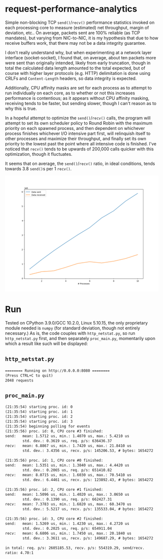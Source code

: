 # request-performance-analytics

Simple non-blocking TCP `send()`/`recv()` performance statistics invoked on each processing core to measure (estimated) net throughput, margin of deviation, etc.. On average, packets sent are 100% reliable (as TCP mandates), but varying from NIC-to-NIC, it is my hypothesis that due to how receive buffers work, that there may not be a data integrity guarantee.

I don't really understand why, but when experimenting at a network layer interface (socket-socket), I found
that, on average, about ten packets more were sent than originally intended, likely from early truncation,
though in total the calculated data length amounted to the total expected, but of course with higher layer
protocols (e.g. HTTP) delimitation is done using CRLFs and `Content-Length` headers, so data integrity
is expected.

Additionally, CPU affinity masks are set for each process as to attempt to run individually on each core, as to whether or not this increases performance is contentious; as it appears without CPU affinity masking, receiving
tends to be faster, but sending slower, though I can't reason as to why this is true.

In a hopeful attempt to optimize the `send()`/`recv()` calls, the program will attempt to set its own scheduler policy to Round Robin with the maximum priority on each spawned process, and then dependent on whichever process finishes whichever I/O intensive part first, will relinquish itself to other processes and maximize their throughput, and finally set its own priority to the lowest past the point where all intensive code is finished.
I've noticed that `recv()` tends to be upwards of 200,000 calls quicker with this optimization, though it fluctuates.

It seems that on average, the `send()`/`recv()` ratio, in ideal conditions, tends towards 3.8 `send()`s per 1 `recv()`.

![](figure.png)

# Run

Tested on CPython 3.9.0/GCC 10.2.0, Linux 5.10.15, the only proprietary module needed is `numpy` (for standard deviation, though not entirely necessary.) As is, the code couples with `http_netstat.py`, so run `http_netstat.py` first, and then separately `proc_main.py`, momentarily upon which a result like such will be displayed:

## `http_netstat.py`

```
======== Running on http://0.0.0.0:8080 ========
(Press CTRL+C to quit)
2048 requests
```

## `proc_main.py`

```
(21:35:54) starting proc. id: 0
(21:35:54) starting proc. id: 1
(21:35:54) starting proc. id: 2
(21:35:54) starting proc. id: 3
(21:35:54) beginning polling for events
(21:35:56) proc. id: 0, CPU core #3 finished:
send:	mean: 1.5712 us, min.: 1.4070 us, max.: 5.4210 us
		std. dev.: 0.3619 us, req. p/s: 636436.37
recv:	mean: 6.8867 us, min.: 1.7420 us, max.: 21.8410 us
		std. dev.: 3.4356 us, recv. p/s: 145206.53, # bytes: 1654272

(21:35:56) proc. id: 1, CPU core #0 finished:
send:	mean: 1.5351 us, min.: 1.3840 us, max.: 4.4420 us
		std. dev.: 0.2065 us, req. p/s: 651410.82
recv:	mean: 8.0715 us, min.: 1.6030 us, max.: 70.5410 us
		std. dev.: 6.4461 us, recv. p/s: 123892.43, # bytes: 1654272

(21:35:56) proc. id: 2, CPU core #1 finished:
send:	mean: 1.5096 us, min.: 1.4020 us, max.: 3.0650 us
		std. dev.: 0.1390 us, req. p/s: 662427.31
recv:	mean: 7.3783 us, min.: 1.6820 us, max.: 60.3470 us
		std. dev.: 5.5217 us, recv. p/s: 135533.04, # bytes: 1654272

(21:35:56) proc. id: 3, CPU core #2 finished:
send:	mean: 1.5269 us, min.: 1.4230 us, max.: 4.2720 us
		std. dev.: 0.2025 us, req. p/s: 654911.04
recv:	mean: 6.6806 us, min.: 1.7450 us, max.: 20.1840 us
		std. dev.: 3.3611 us, recv. p/s: 149687.29, # bytes: 1654272

in total: req. p/s: 2605185.53, recv. p/s: 554319.29, send/recv. ratio: 4.70:1
```
